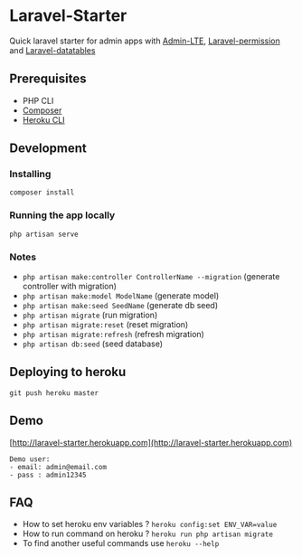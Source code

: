 # Laravel-Starter
Quick laravel starter for admin apps with [Admin-LTE](https://github.com/almasaeed2010/AdminLTE), [Laravel-permission](https://github.com/spatie/laravel-permission) and [Laravel-datatables](https://github.com/yajra/laravel-datatables)

## Prerequisites
- PHP CLI
- [Composer]("https://getcomposer.org/download/")
- [Heroku CLI]("https://devcenter.heroku.com/articles/heroku-cli")

## Development

### Installing
```
composer install
```

### Running the app locally
```
php artisan serve
```

### Notes
- `php artisan make:controller ControllerName --migration` (generate controller with migration)
- `php artisan make:model ModelName` (generate model)
- `php artisan make:seed SeedName` (generate db seed)
- `php artisan migrate` (run migration)
- `php artisan migrate:reset` (reset migration)
- `php artisan migrate:refresh` (refresh migration)
- `php artisan db:seed` (seed database)

## Deploying to heroku
```
git push heroku master
```

## Demo 
[http://laravel-starter.herokuapp.com](http://laravel-starter.herokuapp.com)
```
Demo user: 
- email: admin@email.com
- pass : admin12345
```

## FAQ
- How to set heroku env variables ? `heroku config:set ENV_VAR=value`
- How to run command on heroku ? `heroku run php artisan migrate`
- To find another useful commands use `heroku --help`
